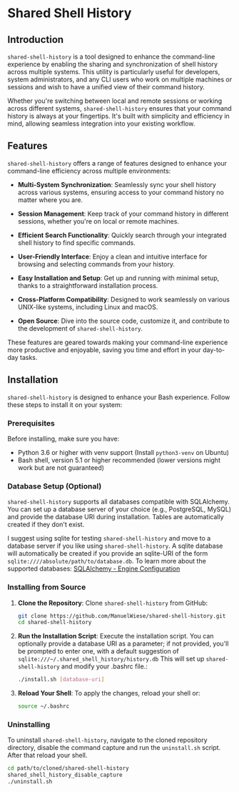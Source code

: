 # Shared Shell History

## Introduction

`shared-shell-history` is a tool designed to enhance the command-line experience by enabling the sharing and synchronization of shell history across multiple systems. This utility is particularly useful for developers, system administrators, and any CLI users who work on multiple machines or sessions and wish to have a unified view of their command history.

Whether you're switching between local and remote sessions or working across different systems, `shared-shell-history` ensures that your command history is always at your fingertips. It's built with simplicity and efficiency in mind, allowing seamless integration into your existing workflow.

## Features

`shared-shell-history` offers a range of features designed to enhance your command-line efficiency across multiple environments:

- **Multi-System Synchronization**: Seamlessly sync your shell history across various systems, ensuring access to your command history no matter where you are.

- **Session Management**: Keep track of your command history in different sessions, whether you're on local or remote machines.

- **Efficient Search Functionality**: Quickly search through your integrated shell history to find specific commands.

- **User-Friendly Interface**: Enjoy a clean and intuitive interface for browsing and selecting commands from your history.

- **Easy Installation and Setup**: Get up and running with minimal setup, thanks to a straightforward installation process.

- **Cross-Platform Compatibility**: Designed to work seamlessly on various UNIX-like systems, including Linux and macOS.

- **Open Source**: Dive into the source code, customize it, and contribute to the development of `shared-shell-history`.

These features are geared towards making your command-line experience more productive and enjoyable, saving you time and effort in your day-to-day tasks.

## Installation

`shared-shell-history` is designed to enhance your Bash experience. Follow these steps to install it on your system:

### Prerequisites

Before installing, make sure you have:

- Python 3.6 or higher with venv support (Install `python3-venv` on Ubuntu)
- Bash shell, version 5.1 or higher recommended (lower versions might work but are not guaranteed)

### Database Setup (Optional)

`shared-shell-history` supports all databases compatible with SQLAlchemy. You can set up a database server of your choice (e.g., PostgreSQL, MySQL) and provide the database URI during installation. Tables are automatically created if they don't exist.

I suggest using sqlite for testing `shared-shell-history` and move to a database server if you like using `shared-shell-history`.
A sqlite database will automatically be created if you provide an sqlite-URI of the form `sqlite:////absolute/path/to/database.db`.
To learn more about the supported databases: [SQLAlchemy - Engine Configuration](https://docs.sqlalchemy.org/en/20/core/engines.html)


### Installing from Source

1. **Clone the Repository**:
   Clone `shared-shell-history` from GitHub:
   ```bash
   git clone https://github.com/ManuelWiese/shared-shell-history.git
   cd shared-shell-history
   ```
2. **Run the Installation Script**:
   Execute the installation script. You can optionally provide a database URI as a parameter; if not provided, you'll be prompted to enter one, with a default suggestion of `sqlite:///~/.shared_shell_history/history.db` This will set up `shared-shell-history` and modify your .bashrc file.:
   ```bash
   ./install.sh [database-uri]
   ```
3. **Reload Your Shell**:
   To apply the changes, reload your shell or:
   ```bash
   source ~/.bashrc
   ```

### Uninstalling
To uninstall `shared-shell-history`, navigate to the cloned repository directory, disable the command capture and run the `uninstall.sh` script. After that reload your shell.
```bash
cd path/to/cloned/shared-shell-history
shared_shell_history_disable_capture
./uninstall.sh
```
